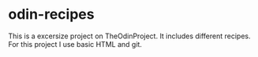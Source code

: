 # odin-recipes



This is a excersize project on TheOdinProject.
It includes different recipes. For this project I use basic HTML and git.

